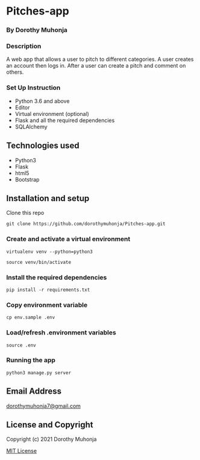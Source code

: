 # Pitches-app

### By Dorothy Muhonja

### Description 
 A web app that allows a user to pitch to different categories. A user creates an account then logs in. After a user can create a pitch and comment on others.

### Set Up Instruction
* Python 3.6 and above
* Editor
* Virtual environment (optional)
* Flask and all the required dependencies
* SQLAlchemy

## Technologies used
* Python3
* Flask
* html5
* Bootstrap


## Installation and setup
 Clone this repo
 ```
 git clone https://github.com/dorothymuhonja/Pitches-app.git
 ```

 ### Create and activate a virtual environment
 
    virtualenv venv --python=python3

    source venv/bin/activate

### Install the required dependencies
    pip install -r requirements.txt

### Copy environment variable
    cp env.sample .env

### Load/refresh .environment variables
    source .env

### Running the app
```
python3 manage.py server
```

## Email Address
dorothymuhonja7@gmail.com

## License and Copyright

Copyright (c) 2021 Dorothy Muhonja

[MIT License](LICENSE)